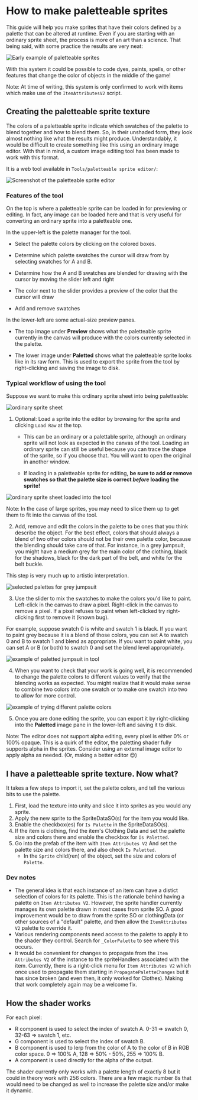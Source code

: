 # How to make paletteable sprites

This guide will help you make sprites that have their colors defined by a palette that can be altered at runtime. 
Even if you are starting with an ordinary sprite sheet, the process is more of an art than a science. 
That being said, with some practice the results are very neat:

![Early example of paletteable sprites](https://i.imgur.com/c4FGRPC.gif)

With this system it could be possible to code dyes, paints, spells, or other features that change the color of objects in the middle of the game!

Note: At time of writing, this system is only confirmed to work with items which make use of the `ItemAttributesV2` script.

## Creating the paletteable sprite texture

The colors of a paletteable sprite indicate which swatches of the palette to blend together and how to blend them. 
So, in their unshaded form, they look almost nothing like what the results might produce. 
Understandably, it would be difficult to create something like this using an ordinary image editor. 
With that in mind, a custom image editing tool has been made to work with this format. 

It is a web tool available in ``Tools/paletteable sprite editor/``:

![Screenshot of the paletteable sprite editor](https://i.imgur.com/ywW5g8e.png)

### Features of the tool
On the top is where a paletteable sprite can be loaded in for previewing or editing. In fact, any image can be loaded here 
and that is very useful for converting an ordinary sprite into a paletteable one.

In the upper-left is the palette manager for the tool. 

* Select the palette colors by clicking on the colored boxes.

* Determine which palette swatches the cursor will draw from by selecting swatches for A and B.

* Determine how the A and B swatches are blended for drawing with the cursor by moving the slider left and right

* The color next to the slider provides a preview of the color that the cursor will draw

* Add and remove swatches 


In the lower-left are some actual-size preview panes. 

* The top image under **Preview** shows what the paletteable sprite currently in the canvas will produce with the colors currently selected in the palette.

* The lower image under **Paletted** shows what the paletteable sprite looks like in its raw form. This is used to export the sprite from the tool by right-clicking and saving the image to disk.

### Typical workflow of using the tool

Suppose we want to make this ordinary sprite sheet into being paletteable:

![ordinary sprite sheet](https://i.imgur.com/6ckpKah.png)

1. Optional: Load a sprite into the editor by browsing for the sprite and clicking `Load Raw` at the top. 

    * This can be an ordinary or a palettable sprite, although an ordinary sprite will not look as expected in the canvas of the tool. Loading an ordinary sprite can still be useful because you can trace the shape of the sprite, so if you choose that. You will want to open the original in another window.

    * If loading in a paletteable sprite for editing, **be sure to add or remove swatches so that the palette size is correct *before* loading the sprite!**

![ordinary sprite sheet loaded into the tool](https://i.imgur.com/xHvkmC7.png)

Note: In the case of large sprites, you may need to slice them up to get them to fit into the canvas of the tool.

2. Add, remove and edit the colors in the palette to be ones that you think describe the object. 
For the best effect, colors that should always a blend of two other colors should not be their own palette color, because the blending should take care of that. 
For instance, in a grey jumpsuit, you might have a medium grey for the main color of the clothing, black for the shadows, black for the dark part of the belt, and white for the belt buckle.

This step is very much up to artistic interpretation.

![selected palettes for grey jumpsuit](https://i.imgur.com/QKPFGT8.png)

3. Use the slider to mix the swatches to make the colors you'd like to paint. Left-click in the canvas to draw a pixel. Right-click in the canvas to remove a pixel. If a pixel refuses to paint when left-clicked try right-clicking first to remove it (known bug).

For example, suppose swatch 0 is white and swatch 1 is black. 
If you want to paint grey because it is a blend of those colors, you can set A to swatch 0 and B to swatch 1 and blend as appropriate. 
If you want to paint white, you can set A or B (or both) to swatch 0 and set the blend level appropriately.

![example of paletted jumpsuit in tool](https://i.imgur.com/W1z5ob8.png)

4. When you want to check that your work is going well, it is recommended to change the palette colors to different values to 
verify that the blending works as expected. 
You might realize that it would make sense to combine two colors into one swatch or to make one swatch into two to allow for more control.

![example of trying different palette colors](https://i.imgur.com/LS7pVPr.png)

5. Once you are done editing the sprite, you can export it by right-clicking into the **Paletted** image pane in the lower-left and
saving it to disk. 

Note: The editor does not support alpha editing, every pixel is either 0% or 100% opaque. 
This is a quirk of the editor, the paletting shader fully supports alpha in the sprites. 
Consider using an external image editor to apply alpha as needed. (Or, making a better editor 😉)

## I have a paletteable sprite texture. Now what?

It takes a few steps to import it, set the palette colors, and tell the various bits to use the palette.

1. First, load the texture into unity and slice it into sprites as you would any sprite.
2. Apply the new sprite to the SpriteDataSO(s) for the item you would like.
3. Enable the checkbox(es) for `Is Palette` in the SpriteDataSO(s).
4. If the item is clothing, find the item's Clothing Data and set the palette size and colors there and enable the checkbox for `Is Paletted`.
5. Go into the prefab of the item with `Item Attributes V2` And set the palette size and colors there, and also check `Is Paletted`. 
   * In the `Sprite` child(ren) of the object, set the size and colors of `Palette`.

### Dev notes 

* The general idea is that each instance of an item can have a distict selection of colors for its palette. This is the rationale behind having a palette on `Item Attributes V2`. However, the sprite handler currently manages its own palette drawn in most cases from sprite SO. A good improvement would be to draw from the sprite SO or clothingData (or other sources of a "default" palette, and then allow the `ItemAttributes V2` palette to override it. 
* Various rendering components need access to the palette to apply it to the shader they control. Search for `_ColorPalette` to see where this occurs.
* It would be convenient for changes to propagate from the `Item Attributes V2` of the instance to the spriteHandlers associated with the item. Currently, there is a right-click menu for `Item Attributes V2` which once used to propagate them starting in `PropagatePaletteChanges` but it has since broken (and even then, it only worked for Clothes). Making that work completely again may be a welcome fix.

## How the shader works

For each pixel:

* R component is used to select the index of swatch A. 0-31 => swatch 0, 32-63 => swatch 1, etc.
* G component is used to select the index of swatch B.
* B component is used to lerp from the color of A to the color of B in RGB color space. 0 => 100% A, 128 => 50% - 50%, 255 => 100% B.
* A component is used directly for the alpha of the output.

The shader currently only works with a palette length of exactly 8 but it could in theory work with 256 colors. There are a few magic number 8s that would need to be changed as well to increase the palette size and/or make it dynamic.
